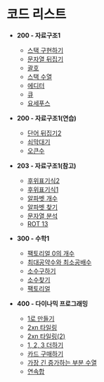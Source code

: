 # 코드 리스트

- **200 - 자료구조1**

  - [스택 구현하기](./Problem/200/10828.md)
  - [문자열 뒤집기](./Problem/200/9093.md)
  - [괄호](./Problem/200/9012.md)
  - [스택 수열](./Problem/200/1874.md)
  - [에디터](./Problem/200/1406.md)
  - [큐](./Problem/200/10845.md)
  - [요세푸스](./Problem/200/1158.md)

- **200 - 자료구조1(연습)**

  - [단어 뒤집기2](./Problem/201/17413.md)
  - [쇠막대기](./Problem/201/10799.md)
  - [오큰수](./Problem/201/17298.md)

- **203 - 자료구조1(참고)**

  - [후위표기식2](./Problem/203/1935.md)
  - [후위표기식1](./Problem/203/1918.md)
  - [알파벳 개수](./Problem/203/10808.md)
  - [알파벳 찾기](./Problem/203/10809.md)
  - [문자열 분석](./Problem/203/10820.md)
  - [ROT 13](./Problem/203/11655.md)

- **300 - 수학1**

  - [팩토리얼 0의 개수](./Problem/300/1676.md)
  - [최대공약수와 최소공배수](./Problem/300/2609.md)
  - [소수구하기](./Problem/300/1929.md)
  - [소수찾기](./Problem/300/1978.md)
  - [팩토리얼](./Problem/300/10872.md)

- **400 - 다이나믹 프로그래밍**

  - [1로 만들기](./Problem/400/1463.md)
  - [2xn 타일링](./Problem/400/11726.md)
  - [2xn 타일링(2)](./Problem/400/11727.md)
  - [1, 2, 3 더하기](./Problem/400/9095.md)
  - [카드 구매하기](./Problem/400/11052.md)
  - [가장 긴 증가하는 부분 수열](./Problem/400/11053.md)
  - [연속합](./Problem/400/1912.md)
